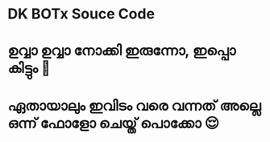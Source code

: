 # DK BOTx Souce Code 


# ഉവ്വാ ഉവ്വാ നോക്കി ഇരുന്നോ, ഇപ്പൊ കിട്ടും 🤤


# ഏതായാലും ഇവിടം വരെ വന്നത് അല്ലെ ഒന്ന് ഫോളോ ചെയ്ത് പൊക്കോ 😌
